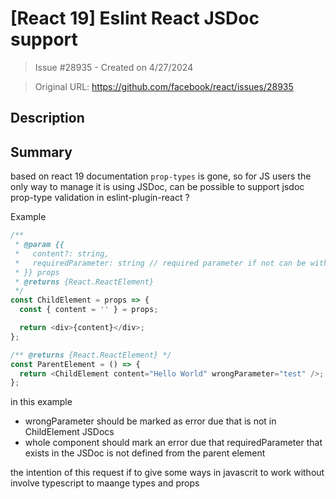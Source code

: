 # [React 19] Eslint React JSDoc support

> Issue #28935 - Created on 4/27/2024

> Original URL: https://github.com/facebook/react/issues/28935

## Description

## Summary

<!--
  Please provide a CodeSandbox (https://codesandbox.io/s/new), a link to a
  repository on GitHub, or provide a minimal code example that reproduces the
  problem. You may provide a screenshot of the application if you think it is
  relevant to your bug report. Here are some tips for providing a minimal
  example: https://stackoverflow.com/help/mcve.
-->

based on react 19 documentation `prop-types` is gone, so for JS users the only way to manage it is using JSDoc, can be possible to support jsdoc prop-type validation in eslint-plugin-react ?

Example
```js
/**
 * @param {{
 *   content?: string,
 *   requiredParameter: string // required parameter if not can be with "?"
 * }} props
 * @returns {React.ReactElement}
 */
const ChildElement = props => {
  const { content = '' } = props;

  return <div>{content}</div>;
};

/** @returns {React.ReactElement} */
const ParentElement = () => {
  return <ChildElement content="Hello World" wrongParameter="test" />;
};
```

in this example
* wrongParameter should be marked as error due that is not in ChildElement JSDocs
* whole component should mark an error due that requiredParameter that exists in the JSDoc is not defined from the parent element

the intention of this request if to give some ways in javascrit to work without involve typescript to maange types and props
